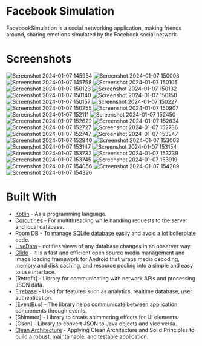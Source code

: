 # Facebook Simulation
FacebookSimulation is a social networking application, making friends around, sharing emotions simulated by the Facebook social network.

# Screenshots
![Screenshot 2024-01-07 145954](https://github.com/TanPhoi/FacebookSimulation/assets/155867278/f67c37c5-3f01-4bf8-bc92-cf8020eebea2)
![Screenshot 2024-01-07 150008](https://github.com/TanPhoi/FacebookSimulation/assets/155867278/624a86c3-ea7b-4c78-a3b9-d552764a8a9a)
![Screenshot 2024-01-07 145758](https://github.com/TanPhoi/FacebookSimulation/assets/155867278/0ccfb03e-a536-47ae-bda3-7a58c39678ab)
![Screenshot 2024-01-07 150105](https://github.com/TanPhoi/FacebookSimulation/assets/155867278/1230b3c4-1b70-4571-8018-2351a5d958d8)
![Screenshot 2024-01-07 150123](https://github.com/TanPhoi/FacebookSimulation/assets/155867278/fd4ab9d1-41d7-4468-b493-36800bd14899)
![Screenshot 2024-01-07 150132](https://github.com/TanPhoi/FacebookSimulation/assets/155867278/9c8d069c-3053-4764-b929-ef69e379387c)
![Screenshot 2024-01-07 150140](https://github.com/TanPhoi/FacebookSimulation/assets/155867278/4daa8059-a86f-4e46-bd15-52f2ccd939bd)
![Screenshot 2024-01-07 150150](https://github.com/TanPhoi/FacebookSimulation/assets/155867278/244cb859-0abf-4fcc-b12e-e89d11354559)
![Screenshot 2024-01-07 150157](https://github.com/TanPhoi/FacebookSimulation/assets/155867278/030c6391-439b-4326-9719-ac54cc6a011b)
![Screenshot 2024-01-07 150227](https://github.com/TanPhoi/FacebookSimulation/assets/155867278/69e4b561-6ce4-4874-b8e3-be5f796c248d)
![Screenshot 2024-01-07 150255](https://github.com/TanPhoi/FacebookSimulation/assets/155867278/0b3bffa5-7f95-4b95-a011-15b61781f8e3)
![Screenshot 2024-01-07 150907](https://github.com/TanPhoi/FacebookSimulation/assets/155867278/39984d40-645a-4928-9191-9994aae37de7)
![Screenshot 2024-01-07 152111](https://github.com/TanPhoi/FacebookSimulation/assets/155867278/7cedf05c-e9b9-459b-9c3f-f1095de1c9a1)
![Screenshot 2024-01-07 152450](https://github.com/TanPhoi/FacebookSimulation/assets/155867278/27a05d2f-4172-4901-9dd0-aa8b76435a7c)
![Screenshot 2024-01-07 152622](https://github.com/TanPhoi/FacebookSimulation/assets/155867278/cf9a3e56-4d19-45f5-9aac-cd6a8f42ad09)
![Screenshot 2024-01-07 152634](https://github.com/TanPhoi/FacebookSimulation/assets/155867278/9b8cf5d3-8227-4a51-8ad1-b6c7ff2bead4)
![Screenshot 2024-01-07 152727](https://github.com/TanPhoi/FacebookSimulation/assets/155867278/30eea1b1-b741-44b1-9c67-749aa9bd5e35)
![Screenshot 2024-01-07 152736](https://github.com/TanPhoi/FacebookSimulation/assets/155867278/ec006c54-9f8e-4e33-9920-9d00767db791)
![Screenshot 2024-01-07 152747](https://github.com/TanPhoi/FacebookSimulation/assets/155867278/76ce8f19-f5f3-44a5-84d4-feeebd0258ad)
![Screenshot 2024-01-07 153247](https://github.com/TanPhoi/FacebookSimulation/assets/155867278/a37c31a4-87e4-4319-919d-35a1058c889f)
![Screenshot 2024-01-07 152940](https://github.com/TanPhoi/FacebookSimulation/assets/155867278/93c4b7cc-ca86-4c24-830c-98b40b694cd4)
![Screenshot 2024-01-07 153003](https://github.com/TanPhoi/FacebookSimulation/assets/155867278/cf49fb9c-24f8-43e9-8c91-e2a2606606cb)
![Screenshot 2024-01-07 153147](https://github.com/TanPhoi/FacebookSimulation/assets/155867278/1c7819a9-6f0d-4a94-9c50-e581d20779c1)
![Screenshot 2024-01-07 153154](https://github.com/TanPhoi/FacebookSimulation/assets/155867278/0269edf3-8eb9-4209-b5a5-e40f9f5c08fc)
![Screenshot 2024-01-07 153732](https://github.com/TanPhoi/FacebookSimulation/assets/155867278/d4b712ec-2711-47a3-8415-41e881151216)
![Screenshot 2024-01-07 153739](https://github.com/TanPhoi/FacebookSimulation/assets/155867278/6bf2f982-d071-4508-a0b8-62d890855a8a)
![Screenshot 2024-01-07 153745](https://github.com/TanPhoi/FacebookSimulation/assets/155867278/4d6a7772-6df2-42ae-a9ed-859ba3f705d2)
![Screenshot 2024-01-07 153919](https://github.com/TanPhoi/FacebookSimulation/assets/155867278/01733326-aaa0-4380-bdb0-ce3889daad11)
![Screenshot 2024-01-07 154056](https://github.com/TanPhoi/FacebookSimulation/assets/155867278/f2cb570b-413a-4054-9353-323c31a90570)
![Screenshot 2024-01-07 154209](https://github.com/TanPhoi/FacebookSimulation/assets/155867278/aa2a5353-a9ff-46c4-aecf-92f347ba63e8)
![Screenshot 2024-01-07 154326](https://github.com/TanPhoi/FacebookSimulation/assets/155867278/3ce75a8f-34b4-447f-96d2-d8419eb48977)

# Built With
- [Kotlin](https://kotlinlang.org/) - As a programming language.
- [Coroutines](https://developer.android.com/kotlin/coroutines) - For multithreading while handling requests to the server and local database.
- [Room DB](https://developer.android.com/training/data-storage/room) - To manage SQLite database easily and avoid a lot boilerplate code.
- [LiveData](https://developer.android.com/topic/libraries/architecture/livedata) - notifies views of any database changes in an observer way.
- [Glide](https://github.com/bumptech/glide) - It is a fast and efficient open source media management and image loading framework for Android that wraps media decoding, memory and disk caching, and resource pooling into a simple and easy to use interface.
- [Retrofit] - Library for communicating with network APIs and processing JSON data.
- [Firebase](https://firebase.google.com/) - Used for features such as analytics, realtime database, user authentication.
- [EventBus] - The library helps communicate between application components through events.
- [Shimmer] - Library to create shimmering effects for UI elements.
- [Gson] - Library to convert JSON to Java objects and vice versa.
- [Clean Architecture](https://www.raywenderlich.com/3595916-clean-architecture-tutorial-for-android-getting-started) - Applying Clean Architecture and Solid Principles to build a robust, maintainable, and testable application.
